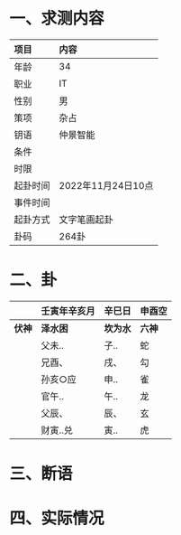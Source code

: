 # 一、求测内容
|项目|内容|
|:-|:-|
|年龄|34|
|职业|IT|
|性别|男|
|策项|杂占|
|钥语|仲景智能|
|条件||
|时限||
|起卦时间|2022年11月24日10点|
|事件时间||
|起卦方式|文字笔画起卦|
|卦码|264卦|

# 二、卦
||壬寅年辛亥月|辛巳日|申酉空|
|:-|:-|:-|:-|
|**伏神**|**泽水困**|**坎为水**|**六神**|
||父未..|子..|蛇|
||兄酉、|戌、|勾|
||孙亥○应|申..|雀|
||官午..|午..|龙|
||父辰、|辰、|玄|
||财寅..兑|寅..|虎|


# 三、断语

# 四、实际情况